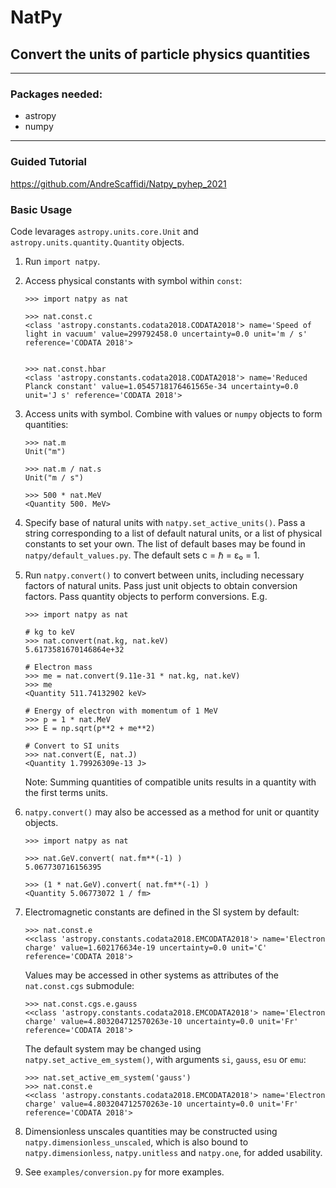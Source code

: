 # NatPy

## Convert the units of particle physics quantities

---

### Packages needed:

- astropy
- numpy

---
### Guided Tutorial
https://github.com/AndreScaffidi/Natpy_pyhep_2021

### Basic Usage

Code levarages `astropy.units.core.Unit` and `astropy.units.quantity.Quantity` objects.

1. Run `import natpy`.
1. Access physical constants with symbol within `const`:

   ```
   >>> import natpy as nat

   >>> nat.const.c
   <class 'astropy.constants.codata2018.CODATA2018'> name='Speed of light in vacuum' value=299792458.0 uncertainty=0.0 unit='m / s' reference='CODATA 2018'>


   >>> nat.const.hbar
   <class 'astropy.constants.codata2018.CODATA2018'> name='Reduced Planck constant' value=1.0545718176461565e-34 uncertainty=0.0 unit='J s' reference='CODATA 2018'>

   ```

1. Access units with symbol. Combine with values or `numpy` objects to form quantities:

   ```
   >>> nat.m
   Unit("m")

   >>> nat.m / nat.s
   Unit("m / s")

   >>> 500 * nat.MeV
   <Quantity 500. MeV>
   ```

1. Specify base of natural units with `natpy.set_active_units()`. Pass a string corresponding to a list of default natural units, or a list of physical constants to set your own. The list of default bases may be found in `natpy/default_values.py`. The default sets c = ℏ = ε₀ = 1.

1. Run `natpy.convert()` to convert between units, including necessary factors of natural units. Pass just unit objects to obtain conversion factors. Pass quantity objects to perform conversions. E.g.

   ```
   >>> import natpy as nat

   # kg to keV
   >>> nat.convert(nat.kg, nat.keV)
   5.6173581670146864e+32

   # Electron mass
   >>> me = nat.convert(9.11e-31 * nat.kg, nat.keV)
   >>> me
   <Quantity 511.74132902 keV>

   # Energy of electron with momentum of 1 MeV
   >>> p = 1 * nat.MeV
   >>> E = np.sqrt(p**2 + me**2)

   # Convert to SI units
   >>> nat.convert(E, nat.J)
   <Quantity 1.79926309e-13 J>
   ```

   Note: Summing quantities of compatible units results in a quantity with the first terms units.

1. `natpy.convert()` may also be accessed as a method for unit or quantity objects.

   ```
   >>> import natpy as nat

   >>> nat.GeV.convert( nat.fm**(-1) )
   5.067730716156395

   >>> (1 * nat.GeV).convert( nat.fm**(-1) )
   <Quantity 5.06773072 1 / fm>
   ```

1. Electromagnetic constants are defined in the SI system by default:

   ```
   >>> nat.const.e
   <<class 'astropy.constants.codata2018.EMCODATA2018'> name='Electron charge' value=1.602176634e-19 uncertainty=0.0 unit='C' reference='CODATA 2018'>
   ```

   Values may be accessed in other systems as attributes of the `nat.const.cgs` submodule:

   ```
   >>> nat.const.cgs.e.gauss
   <<class 'astropy.constants.codata2018.EMCODATA2018'> name='Electron charge' value=4.803204712570263e-10 uncertainty=0.0 unit='Fr' reference='CODATA 2018'>
   ```

   The default system may be changed using `natpy.set_active_em_system()`, with arguments `si`, `gauss`, `esu` or `emu`:

   ```
   >>> nat.set_active_em_system('gauss')
   >>> nat.const.e
   <<class 'astropy.constants.codata2018.EMCODATA2018'> name='Electron charge' value=4.803204712570263e-10 uncertainty=0.0 unit='Fr' reference='CODATA 2018'>
   ```

1. Dimensionless unscales quantities may be constructed using `natpy.dimensionless_unscaled`, which is also bound to `natpy.dimensionless`, `natpy.unitless` and `natpy.one`, for added usability.

1. See `examples/conversion.py` for more examples.
